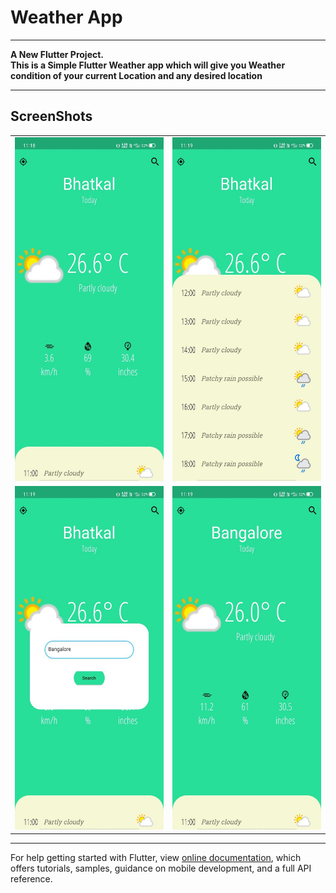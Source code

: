 # Weather App
---

**A New Flutter Project.**<br>
**This is a Simple Flutter Weather app which  will give you Weather condition of your current Location and any desired location**

---
ScreenShots
---
  <table>
    <tr>
      <td><img src="https://github.com/madannaik/Flutter-weather-App/raw/main/Extra%20files/photo6107009609182063165.jpg" alt="App SS" width="250" height="550" /></td>
      <td><img src="https://github.com/madannaik/Flutter-weather-App/raw/main/Extra%20files/photo6107009609182063168.jpg" alt="App SS" width="250" height="550" /></td>
    </tr>
    <tr>
      <td><img src="https://github.com/madannaik/Flutter-weather-App/raw/main/Extra%20files/photo6107009609182063166.jpg" alt="App SS" width="250" height="550" /></td>
      <td><img src="https://github.com/madannaik/Flutter-weather-App/raw/main/Extra%20files/photo6107009609182063167.jpg" alt="App SS" width="250" height="550" /></td>
    </tr>
  </table>
  
---

 




For help getting started with Flutter, view
[online documentation](https://flutter.dev/docs), which offers tutorials,
samples, guidance on mobile development, and a full API reference.
